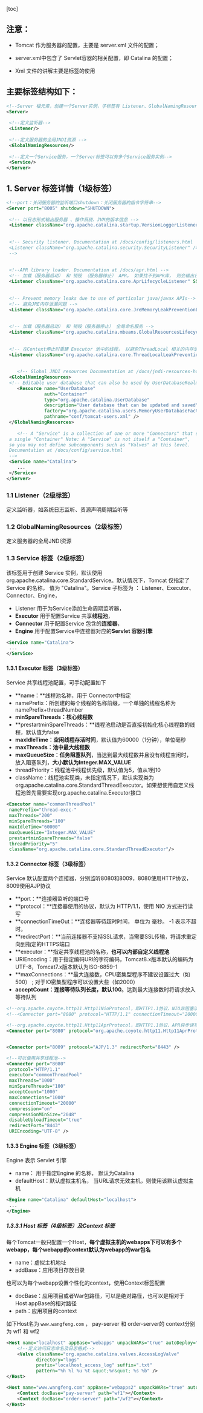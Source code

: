 [toc]

## 注意：

- Tomcat 作为服务器的配置，主要是 server.xml 文件的配置；

- server.xml中包含了 Servlet容器的相关配置，即 Catalina 的配置；

- Xml 文件的讲解主要是标签的使用

## 主要标签结构如下：

```xml
<!--Server 根元素，创建⼀个Server实例，⼦标签有 Listener、GlobalNamingResources、Service-->
<Server>
    
 <!--定义监听器-->
 <Listener/>
    
 <!--定义服务器的全局JNDI资源 -->
 <GlobalNamingResources/>
    
 <!--定义⼀个Service服务，⼀个Server标签可以有多个Service服务实例-->
 <Service/>
</Server>
```



## 1. Server 标签详情（1级标签）

```xml
<!--port：关闭服务器的监听端⼝shutdown：关闭服务器的指令字符串-->
<Server port="8005" shutdown="SHUTDOWN">
    
 <!-- 以⽇志形式输出服务器 、操作系统、JVM的版本信息 -->
 <Listener className="org.apache.catalina.startup.VersionLoggerListener" />
    
    
 <!-- Security listener. Documentation at /docs/config/listeners.html
 <Listener className="org.apache.catalina.security.SecurityListener" />
 -->
    
    
 <!--APR library loader. Documentation at /docs/apr.html -->
 <!-- 加载（服务器启动） 和 销毁 （服务器停⽌） APR。 如果找不到APR库， 则会输出⽇志， 并不影响 Tomcat启动 -->
 <Listener className="org.apache.catalina.core.AprLifecycleListener" SSLEngine="on" />
    
    
 <!-- Prevent memory leaks due to use of particular java/javax APIs-->
 <!-- 避免JRE内存泄漏问题 -->
 <Listener className="org.apache.catalina.core.JreMemoryLeakPreventionListener" />
    
    
 <!-- 加载（服务器启动） 和 销毁（服务器停⽌） 全局命名服务 -->
 <Listener className="org.apache.catalina.mbeans.GlobalResourcesLifecycleListener" />
    
    
 <!-- 在Context停⽌时重建 Executor 池中的线程， 以避免ThreadLocal 相关的内存泄漏 -->
 <Listener className="org.apache.catalina.core.ThreadLocalLeakPreventionListener" />
    
    
    <!-- Global JNDI resources Documentation at /docs/jndi-resources-howto.html GlobalNamingResources 中定义了全局命名服务-->
 <GlobalNamingResources>
 <!-- Editable user database that can also be used by UserDatabaseRealm to authenticate users-->
 	<Resource name="UserDatabase"
              auth="Container"
              type="org.apache.catalina.UserDatabase"
              description="User database that can be updated and saved" 
              factory="org.apache.catalina.users.MemoryUserDatabaseFactory" 
              pathname="conf/tomcat-users.xml" />
 </GlobalNamingResources>
    
    <!-- A "Service" is a collection of one or more "Connectors" that share
 a single "Container" Note: A "Service" is not itself a "Container",
 so you may not define subcomponents such as "Valves" at this level.
 Documentation at /docs/config/service.html
 -->
 <Service name="Catalina">
 	...
 </Service>
</Server>
```

### 1.1 Listener（2级标签）

定义监听器，如系统日志监听、资源声明周期监听等



### 1.2 GlobalNamingResources（2级标签）

定义服务器的全局JNDI资源



### 1.3 Service 标签（2级标签）

该标签用于创建 Service 实例，默认使⽤ org.apache.catalina.core.StandardService。默认情况下，Tomcat 仅指定了Service 的名称， 值为 "Catalina"。Service ⼦标签为 ： Listener、Executor、Connector、Engine，

- Listener 用于为Service添加生命周期监听器，
- **Executor** 用于配置Service 共享**线程池**，
- **Connector** 用于配置Service 包含的**连接器**，
- **Engine** 用于配置Service中连接器对应的**Servlet 容器引擎**

```xml
<Service name="Catalina">
 ...
</Service>
```

#### 1.3.1 Executor 标签（3级标签）

Service 共享线程池配置，可手动配置如下

- **name：**线程池名称，⽤于 Connector中指定
- namePrefix：所创建的每个线程的名称前缀，⼀个单独的线程名称为namePrefix+threadNumber
- **minSpareThreads：核心线程数**
-  **prestartminSpareThreads：**线程池启动是否直接初始化核心线程数的线程，默认值为false
- **maxIdleTime：空闲线程存活时间**，默认值为60000（1分钟），单位毫秒
- **maxThreads：**池中**最大线程数**
- **maxQueueSize：任务阻塞队列**，当达到最大线程数并且没有线程空闲时，放入阻塞队列，**大小默认为Integer.MAX_VALUE**
-  threadPriority：线程池中线程优先级，默认值为5，值从1到10
- className：线程池实现类，未指定情况下，默认实现类为 org.apache.catalina.core.StandardThreadExecutor。如果想使⽤⾃定义线程池⾸先需要实现org.apache.catalina.Executor接⼝

```xml
<Executor name="commonThreadPool"
 namePrefix="thread-exec-"
 maxThreads="200"
 minSpareThreads="100"
 maxIdleTime="60000"
 maxQueueSize="Integer.MAX_VALUE"
 prestartminSpareThreads="false"
 threadPriority="5"
 className="org.apache.catalina.core.StandardThreadExecutor"/>
```

#### 1.3.2 Connector 标签（3级标签）

Service 默认配置两个连接器，分别监听8080和8009，8080使用HTTP协议，8009使用AJP协议

- **port：**连接器监听的端口号
- **protocol：**连接器使用的协议，默认为 HTTP/1.1，使用 NIO 方式进行读写
- **connectionTimeOut：**连接器等待超时时间， 单位为 毫秒。 -1 表示不超时。
- **redirectPort：**当前连接器不支持SSL请求，当需要SSL传输，将请求重定向到指定的HTTPS端口
- **executor：**指定共享线程池的名称，**也可以内部自定义线程池**
- URIEncoding：用于指定编码URI的字符编码，Tomcat8.x版本默认的编码为 UTF-8，Tomcat7.x版本默认为ISO-8859-1
- **maxConnections：**最大连接数，CPU密集型程序不建议设置过大（如500） ; 对于IO密集型程序可以设置大些（如2000）
- **acceptCount：连接等待队列长度，默认100**。达到最大连接数时将请求放入等待队列

```xml
<!--org.apache.coyote.http11.Http11NioProtocol，即HTTP1.1协议、NIO非阻塞读写模式-->
<!--<Connector port="8080" protocol="HTTP/1.1" connectionTimeout="20000" redirectPort="8443" />-->

<!--org.apache.coyote.http11.Http11AprProtocol，即HTTP1.1协议、APR异步读写模式-->
<Connector port="8080" protocol="org.apache.coyote.http11.Http11AprProtocol" connectionTimeout="20000" redirectPort="8443" />


<Connector port="8009" protocol="AJP/1.3" redirectPort="8443" />

<!--可以使⽤共享线程池-->
<Connector port="8080" 
 protocol="HTTP/1.1"
 executor="commonThreadPool"
 maxThreads="1000" 
 minSpareThreads="100" 
 acceptCount="1000" 
 maxConnections="1000" 
 connectionTimeout="20000"
 compression="on" 
 compressionMinSize="2048" 
 disableUploadTimeout="true" 
 redirectPort="8443" 
 URIEncoding="UTF-8" />
```

#### 1.3.3 Engine 标签（3级标签）

Engine 表示 Servlet 引擎

- name： 用于指定Engine 的名称， 默认为Catalina
- defaultHost：默认虚拟主机名， 当URL请求无效主机，则使用该默认虚拟主机

```xml
<Engine name="Catalina" defaultHost="localhost">
 ...
</Engine>
```

##### 1.3.3.1 Host 标签（4级标签）及Context 标签

每个Tomcat一般只配置一个Host，**每个虚拟主机的webapps下可以有多个webapp，每个webapp的context默认为webapp的war包名**

- name：虚拟主机地址
- addBase：应用项目存放目录

也可以为每个webapp设置个性化的context，使用Context标签配置

- docBase：应用项目或者War包路径，可以是绝对路径，也可以是相对于 Host appBase的相对路径
- path：应用项目的context

如下Host名为 `www.wangfeng.com` ， pay-server 和 order-server的 context分别为 wf1 和 wf2

```xml
<Host name="localhost" appBase="webapps" unpackWARs="true" autoDeploy="true">
    <!--定义访问日志命名及日志格式-->
    <Valve className="org.apache.catalina.valves.AccessLogValve"
           directory="logs"
           prefix="localhost_access_log" suffix=".txt"
           pattern="%h %l %u %t &quot;%r&quot; %s %b" />
</Host>

<Host name="www.wangfeng.com" appBase="webapps2" unpackWARs="true" autoDeploy="true">
    <Context docBase="pay-server" path="wf1"></Context>
    <Context docBase="order-server" path="/wf2"></Context>
</Host>
```

